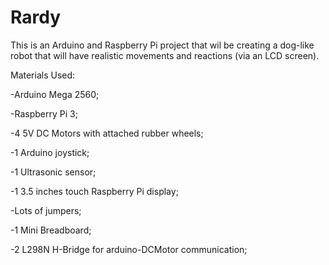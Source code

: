 # Rardy

This is an Arduino and Raspberry Pi project that wil be creating a dog-like robot that will have realistic movements and reactions (via an LCD screen).

Materials Used:

  -Arduino Mega 2560;
  
  -Raspberry Pi 3;
  
  -4 5V DC Motors with attached rubber wheels;
  
  -1 Arduino joystick;
  
  -1 Ultrasonic sensor;
  
  -1 3.5 inches touch Raspberry Pi display;
  
  -Lots of jumpers;
  
  -1 Mini Breadboard;
  
  -2 L298N H-Bridge for arduino-DCMotor communication;
